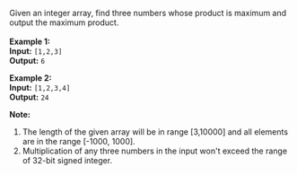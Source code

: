 Given an integer array, find three numbers whose product is maximum and output the maximum product.<br/><br/>
__Example 1:__<br/>
__Input:__ `[1,2,3]`<br/>
__Output:__ `6`<br/>

__Example 2:__<br/>
__Input:__ `[1,2,3,4]`<br/>
__Output:__ `24`<br/>

__Note:__<br/>
<ol>
  <li>The length of the given array will be in range [3,10000] and all elements are in the range [-1000, 1000].</li>
  <li>Multiplication of any three numbers in the input won't exceed the range of 32-bit signed integer.</li>
</ol>
